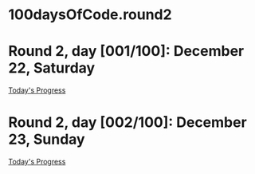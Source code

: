 # 100daysOfCode.round2

# Round 2, day [001/100]: December 22, Saturday
[Today's Progress](https://frontendpadawan.wordpress.com/2018/12/22/round-2-day-001-100/)

# Round 2, day [002/100]: December 23, Sunday
[Today's Progress](https://frontendpadawan.wordpress.com/2018/12/22/round-2-day-002-100/)